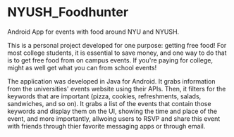 # NYUSH_Foodhunter
Android App for events with food around NYU and NYUSH.

This is a personal project developed for one purpose: getting free food! For most college students, it is essential to save money, and one way to do that is to get free food from on campus events. If you're paying for college, might as well get what you can from school events!

The application was developed in Java for Android. It grabs information from the universities' events website using their APIs. Then, it filters for the keywords that are important (pizza, cookies, refreshments, salads, sandwiches, and so on). It grabs a list of the events that contain those keywords and display them on the UI, showing the time and place of the event, and more importantly, allwoing users to RSVP and share this event with friends through thier favorite messaging apps or through email.
